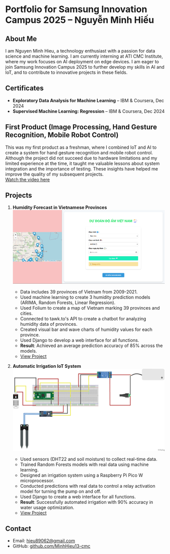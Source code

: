 # Portfolio for Samsung Innovation Campus 2025 – Nguyễn Minh Hiếu

## About Me
I am Nguyen Minh Hieu, a technology enthusiast with a passion for data science and machine learning. I am currently interning at ATI CMC Institute, where my work focuses on AI deployment on edge devices. I am eager to join Samsung Innovation Campus 2025 to further develop my skills in AI and IoT, and to contribute to innovative projects in these fields.

## Certificates
- **Exploratory Data Analysis for Machine Learning** – IBM & Coursera, Dec 2024  
- **Supervised Machine Learning: Regression** – IBM & Coursera, Dec 2024  

## First Product (Image Processing, Hand Gesture Recognition, Mobile Robot Control)
This was my first product as a freshman, where I combined IoT and AI to create a system for hand gesture recognition and mobile robot control. Although the project did not succeed due to hardware limitations and my limited experience at the time, it taught me valuable lessons about system integration and the importance of testing. These insights have helped me improve the quality of my subsequent projects.  
[Watch the video here](https://drive.google.com/file/d/10xdvZ76OoRrIBuYPkzIII2ntkHG4Bqb9/view?usp=sharing)

## Projects
1. **Humidity Forecast in Vietnamese Provinces**  
   ![Humidity Forecast](img_1.png)  
   - Data includes 39 provinces of Vietnam from 2009-2021.  
   - Used machine learning to create 3 humidity prediction models (ARIMA, Random Forests, Linear Regression).  
   - Used Folium to create a map of Vietnam marking 39 provinces and cities.  
   - Connected to tawk.to's API to create a chatbot for analyzing humidity data of provinces.  
   - Created visual bar and wave charts of humidity values for each province.  
   - Used Django to develop a web interface for all functions.  
   - **Result**: Achieved an average prediction accuracy of 85% across the models.  
   - [View Project](https://github.com/MinhHieu13-cmc/Humidity-forecast-in-Vietnamese-provinces)  

2. **Automatic Irrigation IoT System**  
   ![Irrigation System](img.png)  
   - Used sensors (DHT22 and soil moisture) to collect real-time data.  
   - Trained Random Forests models with real data using machine learning.  
   - Designed an irrigation system using a Raspberry Pi Pico W microprocessor.  
   - Conducted predictions with real data to control a relay activation model for turning the pump on and off.  
   - Used Django to create a web interface for all functions.  
   - **Result**: Successfully automated irrigation with 90% accuracy in water usage optimization.  
   - [View Project](https://github.com/MinhHieu13-cmc/Hethongtuoitieutudong)  

## Contact
- Email: hieu89062@gmail.com  
- GitHub: [github.com/MinhHieu13-cmc](https://github.com/MinhHieu13-cmc)
